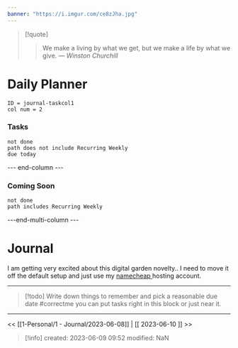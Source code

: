 ```yaml
---
banner: "https://i.imgur.com/ce8zJha.jpg"
---
```



>[!quote]
 >> We make a living by what we get, but we make a life by what we give.
> — <cite>Winston Churchill</cite>

# Daily Planner
```start-multi-column
ID = journal-taskcol1
col num = 2
```
### Tasks
```tasks
not done
path does not include Recurring Weekly
due today
```
--- end-column ---
### Coming Soon
```tasks
not done 
path includes Recurring Weekly
```
---end-multi-column ---
# Journal
I am getting very excited about this digital garden novelty.. I need to move it off the default setup and just use my [namecheap ](https://www.namecheap.com/) hosting account. 


---



> [!todo] 
>  Write down things to remember and pick a reasonable due date
>  #correctme you can put tasks right in this block or just near it.  
---
<< [[1-Personal/1 - Journal/2023-06-08]] | [[ 2023-06-10 ]] >>

> [!info]
>  created: 2023-06-09 09:52
>  modified: NaN